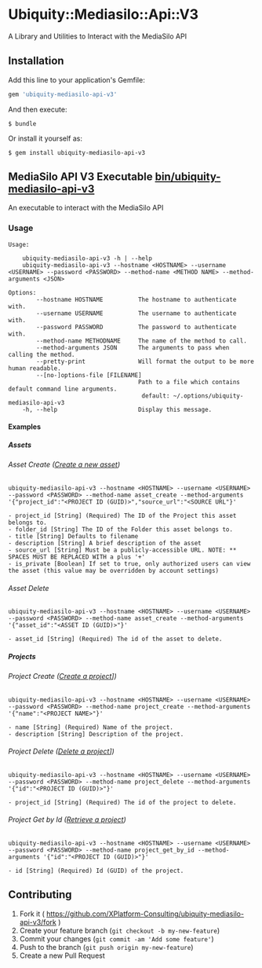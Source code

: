 # Ubiquity::Mediasilo::Api::V3

A Library and Utilities to Interact with the MediaSilo API

## Installation

Add this line to your application's Gemfile:

```ruby
gem 'ubiquity-mediasilo-api-v3'
```

And then execute:

    $ bundle

Or install it yourself as:

    $ gem install ubiquity-mediasilo-api-v3

## MediaSilo API V3 Executable [bin/ubiquity-mediasilo-api-v3](./bin/ubiquity-mediasilo-api-v3)
An executable to interact with the MediaSilo API

### Usage
    Usage:

        ubiquity-mediasilo-api-v3 -h | --help
        ubiquity-mediasilo-api-v3 --hostname <HOSTNAME> --username <USERNAME> --password <PASSWORD> --method-name <METHOD NAME> --method-arguments <JSON>

    Options:
            --hostname HOSTNAME          The hostname to authenticate with.
            --username USERNAME          The username to authenticate with.
            --password PASSWORD          The password to authenticate with.
            --method-name METHODNAME     The name of the method to call.
            --method-arguments JSON      The arguments to pass when calling the method.
            --pretty-print               Will format the output to be more human readable.
            --[no-]options-file [FILENAME]
                                         Path to a file which contains default command line arguments.
                                          default: ~/.options/ubiquity-mediasilo-api-v3
        -h, --help                       Display this message.


#### Examples

##### Assets

###### Asset Create ([Create a new asset](http://developers.mediasilo.com/assets))

    ubiquity-mediasilo-api-v3 --hostname <HOSTNAME> --username <USERNAME> --password <PASSWORD> --method-name asset_create --method-arguments '{"project_id":"<PROJECT ID (GUID)>","source_url":"<SOURCE URL"}'

    - project_id [String] (Required) The ID of the Project this asset belongs to.
    - folder_id [String] The ID of the Folder this asset belongs to.
    - title [String] Defaults to filename
    - description [String] A brief description of the asset
    - source_url [String] Must be a publicly-accessible URL. NOTE: ** SPACES MUST BE REPLACED WITH a plus '+'
    - is_private [Boolean] If set to true, only authorized users can view the asset (this value may be overridden by account settings)

###### Asset Delete

    ubiquity-mediasilo-api-v3 --hostname <HOSTNAME> --username <USERNAME> --password <PASSWORD> --method-name asset_create --method-arguments '{"asset_id":"<ASSET ID (GUID)>"}'

    - asset_id [String] (Required) The id of the asset to delete.

##### Projects

###### Project Create ([Create a project](http://developers.mediasilo.com/projects)])

    ubiquity-mediasilo-api-v3 --hostname <HOSTNAME> --username <USERNAME> --password <PASSWORD> --method-name project_create --method-arguments '{"name":"<PROJECT NAME>"}'

    - name [String] (Required) Name of the project.
    - description [String] Description of the project.

###### Project Delete ([Delete a project](http://developers.mediasilo.com/projects)])

    ubiquity-mediasilo-api-v3 --hostname <HOSTNAME> --username <USERNAME> --password <PASSWORD> --method-name project_delete --method-arguments '{"id":"<PROJECT ID (GUID)>"}'

    - project_id [String] (Required) The id of the project to delete.

###### Project Get by Id ([Retrieve a project](http://developers.mediasilo.com/projects))

    ubiquity-mediasilo-api-v3 --hostname <HOSTNAME> --username <USERNAME> --password <PASSWORD> --method-name project_get_by_id --method-arguments '{"id":"<PROJECT ID (GUID)>"}'

    - id [String] (Required) Id (GUID) of the project.



## Contributing

1. Fork it ( https://github.com/XPlatform-Consulting/ubiquity-mediasilo-api-v3/fork )
2. Create your feature branch (`git checkout -b my-new-feature`)
3. Commit your changes (`git commit -am 'Add some feature'`)
4. Push to the branch (`git push origin my-new-feature`)
5. Create a new Pull Request



